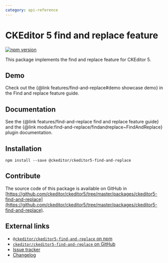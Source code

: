 ```yaml
---
category: api-reference
---
```


# CKEditor&nbsp;5 find and replace feature

[![npm version](https://badge.fury.io/js/%40ckeditor%2Fckeditor5-find-and-replace.svg)](https://www.npmjs.com/package/@ckeditor/ckeditor5-find-and-replace)

This package implements the find and replace feature for CKEditor&nbsp;5.

## Demo

Check out the {@link features/find-and-replace#demo showcase demo} in the Find and replace feature guide.

## Documentation

See the {@link features/find-and-replace find and replace feature guide} and the {@link module:find-and-replace/findandreplace~FindAndReplace} plugin documentation.

## Installation

```
npm install --save @ckeditor/ckeditor5-find-and-replace
```

## Contribute

The source code of this package is available on GitHub in [https://github.com/ckeditor/ckeditor5/tree/master/packages/ckeditor5-find-and-replace](https://github.com/ckeditor/ckeditor5/tree/master/packages/ckeditor5-find-and-replace).

## External links

* [`@ckeditor/ckeditor5-find-and-replace` on npm](https://www.npmjs.com/package/@ckeditor/ckeditor5-find-and-replace)
* [`ckeditor/ckeditor5-find-and-replace` on GitHub](https://github.com/ckeditor/ckeditor5/tree/master/packages/ckeditor5-find-and-replace)
* [Issue tracker](https://github.com/ckeditor/ckeditor5/issues)
* [Changelog](https://github.com/ckeditor/ckeditor5/blob/master/CHANGELOG.md)
